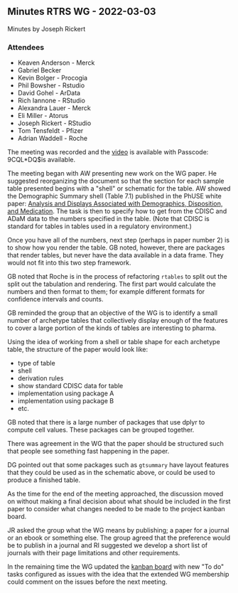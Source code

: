 ## Minutes RTRS WG - 2022-03-03

Minutes by Joseph Rickert

### Attendees
* Keaven Anderson - Merck
* Gabriel Becker
* Kevin Bolger - Procogia
* Phil Bowsher - Rstudio
* David Gohel - ArData
* Rich Iannone - RStudio
* Alexandra Lauer - Merck
* Eli Miller - Atorus
* Joseph Rickert - RStudio
* Tom Tensfeldt - Pfizer
* Adrian Waddell - Roche

The meeting was recorded and the [video]( 
https://rstudio.zoom.us/rec/share/K4chFSL6ujq_Qmop2a6k38TCB7rAARmQpZwv4v_RLj5IkeWmnDx6mmkOdvXj65se.GF8nCyI_ibtPAYaa) is available with Passcode: 9CQL*DQ$is available.

The meeting began with AW presenting new work on the WG paper. He suggested reorganizing the document so that the section for each sample table presented begins with a "shell" or schematic for the table. AW showed the Demographic Summary shell (Table 7.1) published in the  PhUSE white paper: [Analysis and Displays Associated with Demographics, Disposition, and Medication](https://phuse.s3.eu-central-1.amazonaws.com/Deliverables/Standard+Analyses+and+Code+Sharing/Analyses+%26+Displays+Associated+with+Demographics,+Disposition+and+Medication+in+Phase+2-4+Clinical+Trials+and+Integrated+Summary+Documents.pdf). The task is then to specify how to get from the CDISC and ADaM data to the numbers specified in the table. (Note that CDISC is standard for tables in tables used in a regulatory environment.)

Once you have all of the numbers, next step (perhaps in paper number 2) is to show how you render the table. GB noted, however, there are packages that render tables, but never have the data available in a data frame. They would not fit into this two step framework.

GB noted that Roche is in the process of refactoring `rtables` to split out the split out the tabulation and rendering. The first part would calculate the numbers and then format to them; for example different formats for confidence intervals and counts.

GB reminded the group that an objective of the WG is to identify a small number of archetype tables that collectively display enough of the features to cover a large portion of the kinds of tables are interesting to pharma. 

Using the idea of working from a shell or table shape for each archetype table, the structure of the paper would look like:

* type of table
* shell 
* derivation rules
* show standard CDISC data for table 
* implementation using package A
* implementation using package B
* etc.

GB noted that there is a large number of packages that use dplyr to compute cell values. These packages can be grouped together.

There was agreement in the WG that the paper should be structured such that people see something fast happening in the paper.

DG pointed out that some packages such as `gtsummary` have layout features that they could be used as in the schematic above, or could be used to produce a finished table.

As the time for the end of the meeting approached, the discussion moved on without making a final decision about what should be included in the first paper to consider what changes needed to be made to the project kanban board.

JR asked the group what the WG means by publishing; a paper for a journal or an ebook or something else. The group agreed that the preference would be to publish in a journal and RI suggested we develop a short list of journals with their page limitations and other requirements. 

In the remaining time the WG updated the [kanban board](https://github.com/RConsortium/rtrs-wg/projects/1) with new "To do" tasks configured as issues with the idea that the extended WG membership could comment on the issues before the next meeting.




